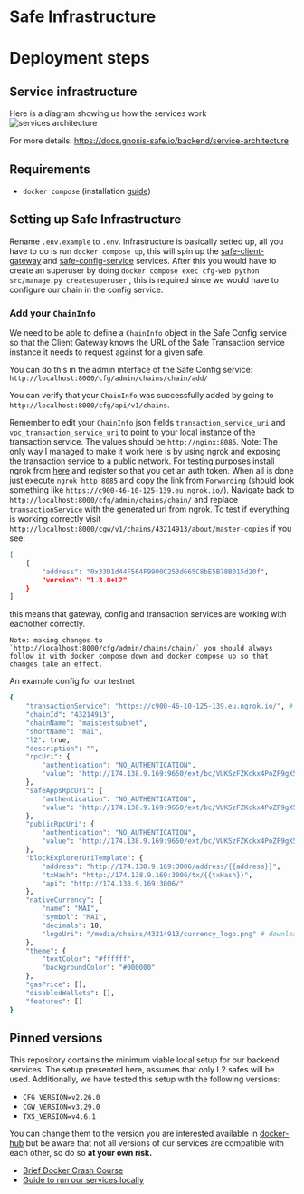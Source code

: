# Safe Infrastructure

# Deployment steps

## Service infrastructure

Here is a diagram showing us how the services work
![services architecture](<https://134244847-files.gitbook.io/~/files/v0/b/gitbook-x-prod.appspot.com/o/spaces%2F-MhyEZtd5TVytPJtyS7v-2910905616%2Fuploads%2Fgit-blob-bb8415e262a22ae903604c834d5655e8f32617fc%2FArchitecture%20docs%20diagrams(4).png?alt=media>)

For more details: https://docs.gnosis-safe.io/backend/service-architecture

## Requirements

- `docker compose` (installation [guide](https://docs.docker.com/compose/install/))

## Setting up Safe Infrastructure

Rename `.env.example` to `.env`. Infrastructure is basically setted up, all you have to do is run `docker compose up`, this will spin up the [safe-client-gateway](https://github.com/safe-global/safe-client-gateway) and [safe-config-service](https://github.com/safe-global/safe-config-service) services. After this you would have to create an superuser by doing `docker compose exec cfg-web python src/manage.py createsuperuser` , this is required since we would have to configure our chain in the config service.

### Add your `ChainInfo`

We need to be able to define a `ChainInfo` object in the Safe Config service so that the Client Gateway knows the URL of the Safe Transaction service instance it needs to request against for a given safe.

You can do this in the admin interface of the Safe Config service: `http://localhost:8000/cfg/admin/chains/chain/add/`

You can verify that your `ChainInfo` was successfully added by going to `http://localhost:8000/cfg/api/v1/chains`.

Remember to edit your `ChainInfo` json fields `transaction_service_uri` and `vpc_transaction_service_uri` to point to your local instance of the transaction service. The values should be `http://nginx:8085`. Note: The only way I managed to make it work here is by using ngrok and exposing the transaction service to a public network. For testing purposes install ngrok from [here](https://ngrok.com/download) and register so that you get an auth token. When all is done just execute `ngrok http 8085` and copy the link from `Forwarding` (should look something like `https://c900-46-10-125-139.eu.ngrok.io/`). Navigate back to `http://localhost:8000/cfg/admin/chains/chain/` and replace `transactionService` with the generated url from ngrok. To test if everything is working correctly visit `http://localhost:8000/cgw/v1/chains/43214913/about/master-copies` if you see:

```bash
[
    {
        "address": "0x33D1d44F564F9900C253d665C8bE5B78B015d20f",
        "version": "1.3.0+L2"
    }
]
```

this means that gateway, config and transaction services are working with eachother correctly.

`` Note: making changes to `http://localhost:8000/cfg/admin/chains/chain/` you should always follow it with docker compose down and docker compose up so that changes take an effect. ``

An example config for our testnet

```bash
{
    "transactionService": "https://c900-46-10-125-139.eu.ngrok.io/", # change this url to your own
    "chainId": "43214913",
    "chainName": "maistestsubnet",
    "shortName": "mai",
    "l2": true,
    "description": "",
    "rpcUri": {
        "authentication": "NO_AUTHENTICATION",
        "value": "http://174.138.9.169:9650/ext/bc/VUKSzFZKckx4PoZF9gX5QAqLPxbLzvu1vcssPG5QuodaJtdHT/rpc"
    },
    "safeAppsRpcUri": {
        "authentication": "NO_AUTHENTICATION",
        "value": "http://174.138.9.169:9650/ext/bc/VUKSzFZKckx4PoZF9gX5QAqLPxbLzvu1vcssPG5QuodaJtdHT/rpc"
    },
    "publicRpcUri": {
        "authentication": "NO_AUTHENTICATION",
        "value": "http://174.138.9.169:9650/ext/bc/VUKSzFZKckx4PoZF9gX5QAqLPxbLzvu1vcssPG5QuodaJtdHT/rpc"
    },
    "blockExplorerUriTemplate": {
        "address": "http://174.138.9.169:3006/address/{{address}}",
        "txHash": "http://174.138.9.169:3006/tx/{{txHash}}",
        "api": "http://174.138.9.169:3006/"
    },
    "nativeCurrency": {
        "name": "MAI",
        "symbol": "MAI",
        "decimals": 18,
        "logoUri": "/media/chains/43214913/currency_logo.png" # download some image from the web, the limit was 500x500px I believe.
    },
    "theme": {
        "textColor": "#ffffff",
        "backgroundColor": "#000000"
    },
    "gasPrice": [],
    "disabledWallets": [],
    "features": []
}
```

## Pinned versions

This repository contains the minimum viable local setup for our backend services.
The setup presented here, assumes that only L2 safes will be used. Additionally, we have tested this setup with the following versions:

- `CFG_VERSION=v2.26.0`
- `CGW_VERSION=v3.29.0`
- `TXS_VERSION=v4.6.1`

You can change them to the version you are interested available in [docker-hub](https://hub.docker.com/u/gnosispm) but be aware that not all versions of our services are compatible with each other, so do so **at your own risk.**

- [Brief Docker Crash Course](docker_cheatsheet.md)
- [Guide to run our services locally](running_locally.md)
